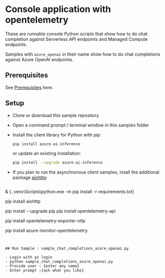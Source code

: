 # Console application with opentelemetry

These are runnable console Python scripts that show how to do chat completion against Serverless API endpoints and Managed Compute endpoints.

Samples with `azure_openai` in their name show how to do chat completions against Azure OpenAI endpoints.


## Prerequisites

See [Prerequisites](https://github.com/Azure/azure-sdk-for-python/blob/main/sdk/ai/azure-ai-inference/README.md#prerequisites) here.

## Setup

* Clone or download this sample repository
* Open a command prompt / terminal window in this samples folder
* Install the client library for Python with pip:
  ```bash
  pip install azure-ai-inference
  ```
  or update an existing installation:
  ```bash
  pip install --upgrade azure-ai-inference
  ```
* If you plan to run the asynchronous client samples, insall the additional package [aiohttp](https://pypi.org/project/aiohttp/):

  ```bash
 & {.\.venv\Scripts\python.exe -m pip install -r requirements.txt}

  pip install aiohttp

  pip install --upgrade pip
  pip install opentelemetry-api

  pip install opentelemetry-exporter-otlp 

  pip install azure-monitor-opentelemetry
  ```


## Run Sample : sample_chat_completions_azure_openai.py

- Login with az login
- python sample_chat_completions_azure_openai.py
- Provide user : {enter any name}
- Enter prompt :{ask what you like}
